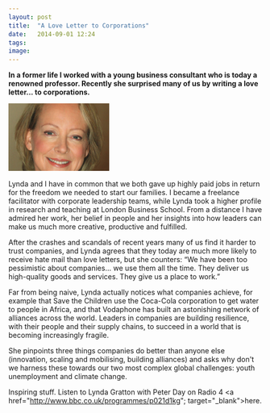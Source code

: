 ```yaml
---
layout: post
title:  "A Love Letter to Corporations"
date:   2014-09-01 12:24
tags: 
image:
---
```


**In a former life I worked with a young business consultant who is today a renowned professor. Recently she surprised many of us by writing a love letter... to corporations.**

![](/libb/images/lynda-gratton.png)

Lynda and I have in common that we both gave up highly paid jobs in return for the freedom we needed to start our families. I became a freelance facilitator with corporate leadership teams, while Lynda took a higher profile in research and teaching at London Business School. From a distance I have admired her work, her belief in people and her insights into how leaders can make us much more creative, productive and fulfilled.

After the crashes and scandals of recent years many of us find it harder to trust companies, and Lynda agrees that they today are much more likely to receive hate mail than love letters, but she counters: “We have been too pessimistic about companies... we use them all the time. They deliver us high-quality goods and services. They give us a place to work.”

Far from being naive, Lynda actually notices what companies achieve, for example that Save the Children use the Coca-Cola corporation to get water to people in Africa, and that Vodaphone has built an astonishing network of alliances across the world. Leaders in companies are building resilience, with their people and their supply chains, to succeed in a world that is becoming increasingly fragile. 

She pinpoints three things companies do better than anyone else (innovation, scaling and mobilising, building alliances) and asks why don't we harness these towards our two most complex global challenges: youth unemployment and climate change.

Inspiring stuff. Listen to Lynda Gratton with Peter Day on Radio 4 <a href="http://www.bbc.co.uk/programmes/p021d1kg"; target="_blank">here. </a>









